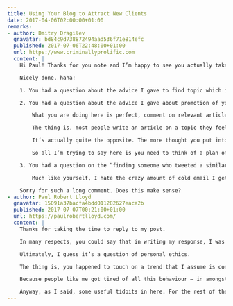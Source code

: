 ```yaml
---
title: Using Your Blog to Attract New Clients
date: 2017-04-06T02:00:00+01:00
remarks:
- author: Dmitry Dragilev
  gravatar: bd84c9d738872494aad536f71e814efc
  published: 2017-07-06T22:48:00+01:00
  url: https://www.criminallyprolific.com
  content: |
    Hi Paul! Thanks for you note and I’m happy to see you actually take the challenge, this is exactly the type of thing I was expecting you to do! Write about something you’re passionate about and engage in a dialog with folks by including your article as a relevant example!

    Nicely done, haha!

    1. You had a question about the advice I gave to find topic which is going to rank really well on Google and write something about it. The trick here is to first find a topic which you are passionate to write about and only after try to find what has already been covered and written about extensively and what hasn’t? All I am trying to tell you, write something unique which hasn’t been said before which you think is valuable to people. Don’t just write about something which has been talked to death already on every single blog. Make sense?

    2. You had a question about the advice I gave about promotion of your article. These tactics are meant to help you think of ways to gain traction for your article. I 100% agree with you that you should not do anything which seems disingenuous or fishy or spammy, the ideas I share are just tactics to inspire you to promote your article once you write it.

        What you are doing here is perfect, comment on relevant articles with your response, great way to get traffic back to your site and promote your blog.

        The thing is, most people write an article on a topic they feel very passionate about and forget about it. They don’t have any promotion strategy for the article and they think that the more articles they write the better traffic they’ll get on their blog.

        It’s actually quite the opposite. The more thought you put into writing the article and promoting it the more exposure you’ll get on your blog.

        So all I’m trying to say here is you need to think of a plan of how you will promote your article.

    3. You had a question on the “finding someone who tweeted a similar article and contacting them” advice. Again – you are not emailing them to ask for a backlink, what you’re doing is you’re starting up a discussion with them on Twitter or on their blog by reacting to their tweet with something complementary and possibly better which you have written. The idea is to get them to possibly promote your article by tweeting as well. And again, only do this if it feels genuine and makes sense. If you are actually referencing someone in your article it makes perfect sense to let them know and reach out to them.

        Much like yourself, I hate the crazy amount of cold email I get asking me to comment or promote someone’s articles. I’m not suggesting you spam a bunch of people with your article. I’m just suggesting you do what feels natural in terms of promotion, starting up conversations with relevant people who you mentioned in the article is a good way to do so.

    Sorry for such a long comment. Does this make sense?
- author: Paul Robert Lloyd
  gravatar: 15091a37bacfa4bdd011282627eaca2b
  published: 2017-07-07T00:21:00+01:00
  url: https://paulrobertlloyd.com/
  content: |
    Thanks for taking the time to reply to my post.

    In many respects, you could say that in writing my response, I was following the spirit of what you are suggesting, if not the exact techniques!

    Ultimately, I guess it’s a question of personal ethics.

    The thing is, you happened to touch on a trend that I assume is considered best practice for getting inbound links. It used to be the case that people would be encouraged to write comments on blog posts, feigning interest and then linking to an article on your own site.

    Because people like me got tired of all this behaviour – in amongst the lower grade spam – and turned off comments, the advice now appears to engage with site authors over email, i.e. “I noticed a typo on one of your articles”, or “I just shared an article you wrote” and after a few messages, ask for a link to be added. It’s actually hilarious the lengths people will go to now to get a link added!! It seemed like your article was basically offering the same advice. If that’s not the case, regardless, I’m afraid it will soon become ineffective because people will again get tired of entertaining these methods. Make sense?

    Anyway, as I said, some useful tidbits in here. For the rest of the advice, I’d just edge closer to being less interested in looking for Google-juice as an outcome, and more focused on building lasting relationships based on shared interests. That way, the links will flow naturally.
---
```

